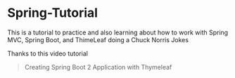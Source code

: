 # Spring-Tutorial

This is a tutorial to practice and also learning about how to work with Spring MVC, Spring Boot, and ThimeLeaf doing a Chuck Norris Jokes

Thanks to this video tutorial 

> Creating Spring Boot 2 Application with Thymeleaf